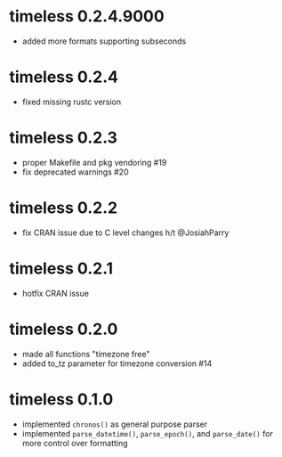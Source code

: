 # timeless 0.2.4.9000

* added more formats supporting subseconds

# timeless 0.2.4

* fixed missing rustc version

# timeless 0.2.3

* proper Makefile and pkg vendoring #19
* fix deprecated warnings #20

# timeless 0.2.2

* fix CRAN issue due to C level changes h/t @JosiahParry

# timeless 0.2.1

* hotfix CRAN issue

# timeless 0.2.0

* made all functions "timezone free"
* added to_tz parameter for timezone conversion #14

# timeless 0.1.0

* implemented `chronos()` as general purpose parser
* implemented `parse_datetime()`, `parse_epoch()`, and `parse_date()` for more control over formatting
